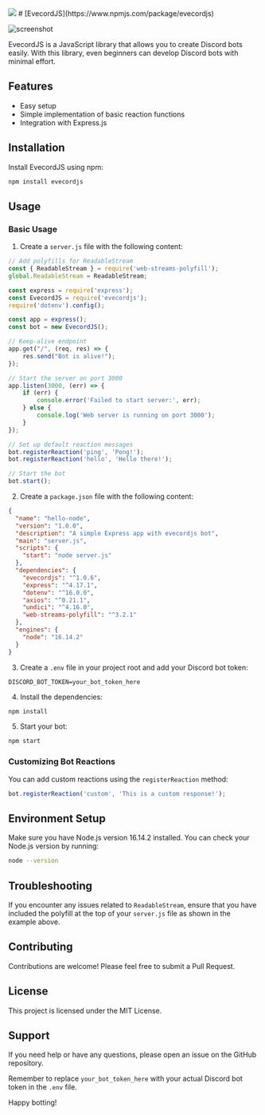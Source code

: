 <img src="https://img.shields.io/badge/-Node.js-339933.svg?logo=node.js&style=plastic">
# [EvecordJS](https://www.npmjs.com/package/evecordjs)

![screenshot](https://cdn.discordapp.com/attachments/1276191968543772732/1289434269697048628/IMG_6041.png?ex=66f8cebe&is=66f77d3e&hm=35bc9d60a718fa7f745caad3b2c124bb08ab44303be332121ed37552007be123&)

EvecordJS is a JavaScript library that allows you to create Discord bots easily. With this library, even beginners can develop Discord bots with minimal effort.

## Features

- Easy setup
- Simple implementation of basic reaction functions
- Integration with Express.js

## Installation

Install EvecordJS using npm:

```bash
npm install evecordjs
```

## Usage

### Basic Usage

1. Create a `server.js` file with the following content:

```javascript
// Add polyfills for ReadableStream
const { ReadableStream } = require('web-streams-polyfill');
global.ReadableStream = ReadableStream;

const express = require('express');
const EvecordJS = require('evecordjs');
require('dotenv').config();

const app = express();
const bot = new EvecordJS();

// Keep-alive endpoint
app.get("/", (req, res) => {
    res.send("Bot is alive!");
});

// Start the server on port 3000
app.listen(3000, (err) => {
    if (err) {
        console.error('Failed to start server:', err);
    } else {
        console.log('Web server is running on port 3000');
    }
});

// Set up default reaction messages
bot.registerReaction('ping', 'Pong!');
bot.registerReaction('hello', 'Hello there!');

// Start the bot
bot.start();
```

2. Create a `package.json` file with the following content:

```json
{
  "name": "hello-node",
  "version": "1.0.0",
  "description": "A simple Express app with evecordjs bot",
  "main": "server.js",
  "scripts": {
    "start": "node server.js"
  },
  "dependencies": {
    "evecordjs": "^1.0.6",
    "express": "^4.17.1",
    "dotenv": "^16.0.0",
    "axios": "^0.21.1",
    "undici": "^4.16.0",
    "web-streams-polyfill": "^3.2.1"
  },
  "engines": {
    "node": "16.14.2"
  }
}
```

3. Create a `.env` file in your project root and add your Discord bot token:

```
DISCORD_BOT_TOKEN=your_bot_token_here
```

4. Install the dependencies:

```bash
npm install
```

5. Start your bot:

```bash
npm start
```

### Customizing Bot Reactions

You can add custom reactions using the `registerReaction` method:

```javascript
bot.registerReaction('custom', 'This is a custom response!');
```

## Environment Setup

Make sure you have Node.js version 16.14.2 installed. You can check your Node.js version by running:

```bash
node --version
```

## Troubleshooting

If you encounter any issues related to `ReadableStream`, ensure that you have included the polyfill at the top of your `server.js` file as shown in the example above.

## Contributing

Contributions are welcome! Please feel free to submit a Pull Request.

## License

This project is licensed under the MIT License.

## Support

If you need help or have any questions, please open an issue on the GitHub repository.

Remember to replace `your_bot_token_here` with your actual Discord bot token in the `.env` file.

Happy botting!
